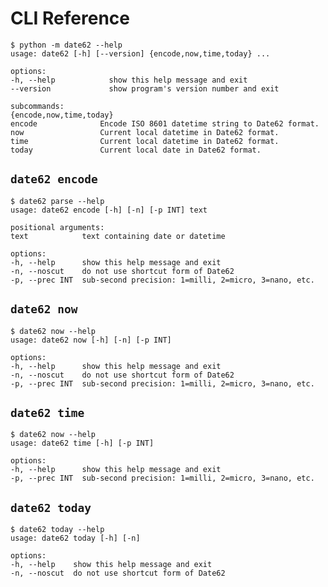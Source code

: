 # CLI Reference

<!-- docsub: begin -->
<!-- docsub: help python -m date62 -->
<!-- docsub: lines after 2 upto -1 -->
<!-- docsub: strip -->
```shell
$ python -m date62 --help
usage: date62 [-h] [--version] {encode,now,time,today} ...

options:
-h, --help            show this help message and exit
--version             show program's version number and exit

subcommands:
{encode,now,time,today}
encode              Encode ISO 8601 datetime string to Date62 format.
now                 Current local datetime in Date62 format.
time                Current local datetime in Date62 format.
today               Current local date in Date62 format.
```
<!-- docsub: end -->

## `date62 encode`

<!-- docsub: begin -->
<!-- docsub: help python -m date62 encode -->
<!-- docsub: lines after 2 upto -1 -->
<!-- docsub: strip -->
```shell
$ date62 parse --help
usage: date62 encode [-h] [-n] [-p INT] text

positional arguments:
text            text containing date or datetime

options:
-h, --help      show this help message and exit
-n, --noscut    do not use shortcut form of Date62
-p, --prec INT  sub-second precision: 1=milli, 2=micro, 3=nano, etc.
```
<!-- docsub: end -->

## `date62 now`

<!-- docsub: begin -->
<!-- docsub: help python -m date62 now -->
<!-- docsub: lines after 2 upto -1 -->
<!-- docsub: strip -->
```shell
$ date62 now --help
usage: date62 now [-h] [-n] [-p INT]

options:
-h, --help      show this help message and exit
-n, --noscut    do not use shortcut form of Date62
-p, --prec INT  sub-second precision: 1=milli, 2=micro, 3=nano, etc.
```
<!-- docsub: end -->

## `date62 time`

<!-- docsub: begin -->
<!-- docsub: help python -m date62 time -->
<!-- docsub: lines after 2 upto -1 -->
<!-- docsub: strip -->
```shell
$ date62 now --help
usage: date62 time [-h] [-p INT]

options:
-h, --help      show this help message and exit
-p, --prec INT  sub-second precision: 1=milli, 2=micro, 3=nano, etc.
```
<!-- docsub: end -->

## `date62 today`

<!-- docsub: begin -->
<!-- docsub: help python -m date62 today -->
<!-- docsub: lines after 2 upto -1 -->
<!-- docsub: strip -->
```shell
$ date62 today --help
usage: date62 today [-h] [-n]

options:
-h, --help    show this help message and exit
-n, --noscut  do not use shortcut form of Date62
```
<!-- docsub: end -->
